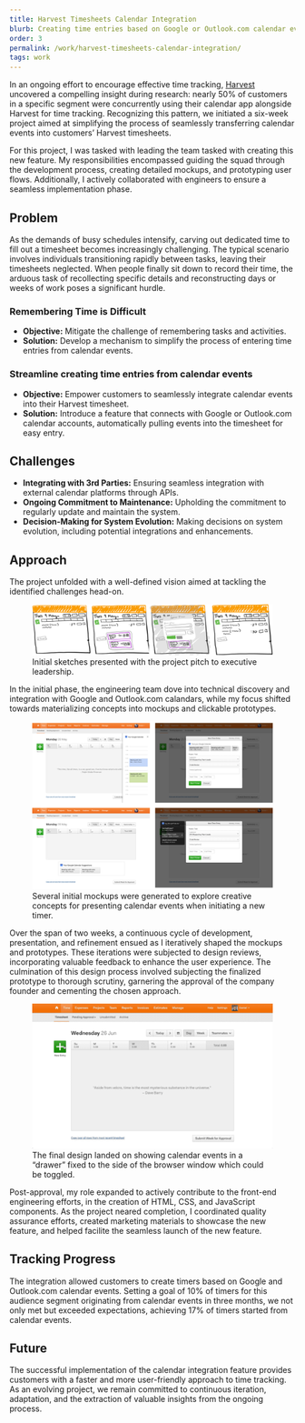 ```yaml
---
title: Harvest Timesheets Calendar Integration
blurb: Creating time entries based on Google or Outlook.com calendar events.
order: 3
permalink: /work/harvest-timesheets-calendar-integration/
tags: work
---
```


In an ongoing effort to encourage effective time tracking, [Harvest](https://getharvest.com) uncovered a compelling insight during research: nearly 50% of customers in a specific segment were concurrently using their calendar app alongside Harvest for time tracking. Recognizing this pattern, we initiated a six-week project aimed at simplifying the process of seamlessly transferring calendar events into customers’ Harvest timesheets.

For this project, I was tasked with leading the team tasked with creating this new feature. My responsibilities encompassed guiding the squad through the development process, creating detailed mockups, and prototyping user flows. Additionally, I actively collaborated with engineers to ensure a seamless implementation phase.

## Problem

As the demands of busy schedules intensify, carving out dedicated time to fill out a timesheet becomes increasingly challenging. The typical scenario involves individuals transitioning rapidly between tasks, leaving their timesheets neglected. When people finally sit down to record their time, the arduous task of recollecting specific details and reconstructing days or weeks of work poses a significant hurdle.

### Remembering Time is Difficult

- **Objective:** Mitigate the challenge of remembering tasks and activities.
- **Solution:** Develop a mechanism to simplify the process of entering time entries from calendar events.

### Streamline creating time entries from calendar events

- **Objective:** Empower customers to seamlessly integrate calendar events into their Harvest timesheet.
- **Solution:** Introduce a feature that connects with Google or Outlook.com calendar accounts, automatically pulling events into the timesheet for easy entry.

## Challenges

- **Integrating with 3rd Parties:** Ensuring seamless integration with external calendar platforms through APIs.
- **Ongoing Commitment to Maintenance:** Upholding the commitment to regularly update and maintain the system.
- **Decision-Making for System Evolution:** Making decisions on system evolution, including potential integrations and enhancements.

## Approach

The project unfolded with a well-defined vision aimed at tackling the identified challenges head-on.

<figure>
  <img src="/images/work/ci-sketches.png" alt="Initial sketches for the project pitch" loading="lazy">
  <figcaption>Initial sketches presented with the project pitch to executive leadership.</figcaption>
</figure>

In the initial phase, the engineering team dove into technical discovery and integration with Google and Outlook.com calandars, while my focus shifted towards materializing concepts into mockups and clickable prototypes.

<figure>
  <img src="/images/work/ci-variations.png" class="shadow" alt="Initial mockups expoloring ideas" loading="lazy">
  <figcaption>Several initial mockups were generated to explore creative concepts for presenting calendar events when initiating a new timer.</figcaption>
</figure>

Over the span of two weeks, a continuous cycle of development, presentation, and refinement ensued as I iteratively shaped the mockups and prototypes. These iterations were subjected to design reviews, incorporating valuable feedback to enhance the user experience. The culmination of this design process involved subjecting the finalized prototype to thorough scrutiny, garnering the approval of the company founder and cementing the chosen approach.

<figure>
  <img src="/images/work/ci-final.gif" class="shadow" alt="Animation of the launched feature" loading="lazy">
  <figcaption>The final design landed on showing calendar events in a “drawer” fixed to the side of the browser window which could be toggled.</figcaption>
</figure>

Post-approval, my role expanded to actively contribute to the front-end engineering efforts, in the creation of HTML, CSS, and JavaScript components. As the project neared completion, I coordinated quality assurance efforts, created marketing materials to showcase the new feature, and helped facilite the seamless launch of the new feature.

## Tracking Progress

The integration allowed customers to create timers based on Google and Outlook.com calendar events. Setting a goal of 10% of timers for this audience segment originating from calendar events in three months, we not only met but exceeded expectations, achieving 17% of timers started from calendar events.

## Future

The successful implementation of the calendar integration feature provides customers with a faster and more user-friendly approach to time tracking. As an evolving project, we remain committed to continuous iteration, adaptation, and the extraction of valuable insights from the ongoing process.
